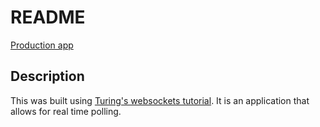 # README

[Production app](https://meeka-asks-the-audience.herokuapp.com/)

## Description

This was built using [Turing's websockets tutorial](https://github.com/turingschool/lesson_plans/blob/master/ruby_04-apis_and_scalability/websockets_workshop.markdown). It is an application that allows for real time polling.
